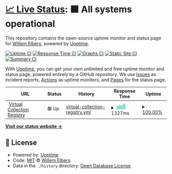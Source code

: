 # [📈 Live Status](https://WillemElbers.github.io/status): <!--live status--> **🟩 All systems operational**

This repository contains the open-source uptime monitor and status page for [Willem Elbers](https://WillemElbers.github.io/status), powered by [Upptime](https://github.com/upptime/upptime).

[![Uptime CI](https://github.com/WillemElbers/status/workflows/Uptime%20CI/badge.svg)](https://github.com/WillemElbers/status/actions?query=workflow%3A%22Uptime+CI%22)
[![Response Time CI](https://github.com/WillemElbers/status/workflows/Response%20Time%20CI/badge.svg)](https://github.com/WillemElbers/status/actions?query=workflow%3A%22Response+Time+CI%22)
[![Graphs CI](https://github.com/WillemElbers/status/workflows/Graphs%20CI/badge.svg)](https://github.com/WillemElbers/status/actions?query=workflow%3A%22Graphs+CI%22)
[![Static Site CI](https://github.com/WillemElbers/status/workflows/Static%20Site%20CI/badge.svg)](https://github.com/WillemElbers/status/actions?query=workflow%3A%22Static+Site+CI%22)
[![Summary CI](https://github.com/WillemElbers/status/workflows/Summary%20CI/badge.svg)](https://github.com/WillemElbers/status/actions?query=workflow%3A%22Summary+CI%22)

With [Upptime](https://upptime.js.org), you can get your own unlimited and free uptime monitor and status page, powered entirely by a GitHub repository. We use [Issues](https://github.com/WillemElbers/status/issues) as incident reports, [Actions](https://github.com/WillemElbers/status/actions) as uptime monitors, and [Pages](https://WillemElbers.github.io/status) for the status page.

<!--start: status pages-->
<!-- This summary is generated by Upptime (https://github.com/upptime/upptime) -->
<!-- Do not edit this manually, your changes will be overwritten -->
<!-- prettier-ignore -->
| URL | Status | History | Response Time | Uptime |
| --- | ------ | ------- | ------------- | ------ |
| <img alt="" src="https://icons.duckduckgo.com/ip3/collections.clarin.eu.ico" height="13"> [Virtual Collection Registry](https://collections.clarin.eu/) | 🟩 Up | [virtual-collection-registry.yml](https://github.com/WillemElbers/status/commits/HEAD/history/virtual-collection-registry.yml) | <details><summary><img alt="Response time graph" src="./graphs/virtual-collection-registry/response-time-week.png" height="20"> 1327ms</summary><br><a href="https://WillemElbers.github.io/status/history/virtual-collection-registry"><img alt="Response time 1419" src="https://img.shields.io/endpoint?url=https%3A%2F%2Fraw.githubusercontent.com%2FWillemElbers%2Fstatus%2FHEAD%2Fapi%2Fvirtual-collection-registry%2Fresponse-time.json"></a><br><a href="https://WillemElbers.github.io/status/history/virtual-collection-registry"><img alt="24-hour response time 1393" src="https://img.shields.io/endpoint?url=https%3A%2F%2Fraw.githubusercontent.com%2FWillemElbers%2Fstatus%2FHEAD%2Fapi%2Fvirtual-collection-registry%2Fresponse-time-day.json"></a><br><a href="https://WillemElbers.github.io/status/history/virtual-collection-registry"><img alt="7-day response time 1327" src="https://img.shields.io/endpoint?url=https%3A%2F%2Fraw.githubusercontent.com%2FWillemElbers%2Fstatus%2FHEAD%2Fapi%2Fvirtual-collection-registry%2Fresponse-time-week.json"></a><br><a href="https://WillemElbers.github.io/status/history/virtual-collection-registry"><img alt="30-day response time 1407" src="https://img.shields.io/endpoint?url=https%3A%2F%2Fraw.githubusercontent.com%2FWillemElbers%2Fstatus%2FHEAD%2Fapi%2Fvirtual-collection-registry%2Fresponse-time-month.json"></a><br><a href="https://WillemElbers.github.io/status/history/virtual-collection-registry"><img alt="1-year response time 1426" src="https://img.shields.io/endpoint?url=https%3A%2F%2Fraw.githubusercontent.com%2FWillemElbers%2Fstatus%2FHEAD%2Fapi%2Fvirtual-collection-registry%2Fresponse-time-year.json"></a></details> | <details><summary><a href="https://WillemElbers.github.io/status/history/virtual-collection-registry">100.00%</a></summary><a href="https://WillemElbers.github.io/status/history/virtual-collection-registry"><img alt="All-time uptime 99.96%" src="https://img.shields.io/endpoint?url=https%3A%2F%2Fraw.githubusercontent.com%2FWillemElbers%2Fstatus%2FHEAD%2Fapi%2Fvirtual-collection-registry%2Fuptime.json"></a><br><a href="https://WillemElbers.github.io/status/history/virtual-collection-registry"><img alt="24-hour uptime 100.00%" src="https://img.shields.io/endpoint?url=https%3A%2F%2Fraw.githubusercontent.com%2FWillemElbers%2Fstatus%2FHEAD%2Fapi%2Fvirtual-collection-registry%2Fuptime-day.json"></a><br><a href="https://WillemElbers.github.io/status/history/virtual-collection-registry"><img alt="7-day uptime 100.00%" src="https://img.shields.io/endpoint?url=https%3A%2F%2Fraw.githubusercontent.com%2FWillemElbers%2Fstatus%2FHEAD%2Fapi%2Fvirtual-collection-registry%2Fuptime-week.json"></a><br><a href="https://WillemElbers.github.io/status/history/virtual-collection-registry"><img alt="30-day uptime 100.00%" src="https://img.shields.io/endpoint?url=https%3A%2F%2Fraw.githubusercontent.com%2FWillemElbers%2Fstatus%2FHEAD%2Fapi%2Fvirtual-collection-registry%2Fuptime-month.json"></a><br><a href="https://WillemElbers.github.io/status/history/virtual-collection-registry"><img alt="1-year uptime 99.96%" src="https://img.shields.io/endpoint?url=https%3A%2F%2Fraw.githubusercontent.com%2FWillemElbers%2Fstatus%2FHEAD%2Fapi%2Fvirtual-collection-registry%2Fuptime-year.json"></a></details>

<!--end: status pages-->

[**Visit our status website →**](https://WillemElbers.github.io/status)

## 📄 License

- Powered by: [Upptime](https://github.com/upptime/upptime)
- Code: [MIT](./LICENSE) © [Willem Elbers](https://WillemElbers.github.io/status)
- Data in the `./history` directory: [Open Database License](https://opendatacommons.org/licenses/odbl/1-0/)
